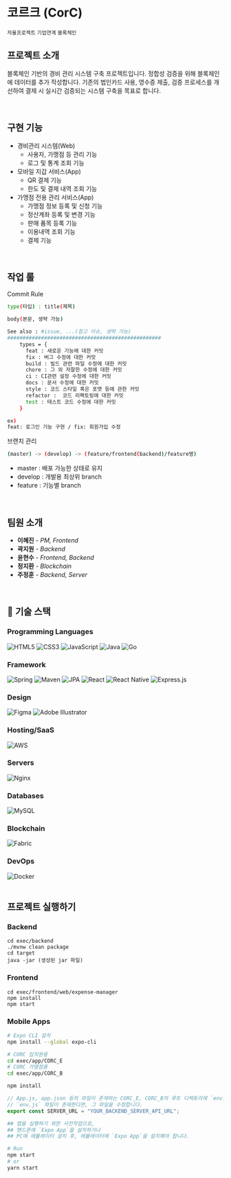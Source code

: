 # 코르크 (CorC)
`자율프로젝트` `기업연계` `블록체인`

## 프로젝트 소개

블록체인 기반의 경비 관리 시스템 구축 프로젝트입니다. 정합성 검증을 위해 블록체인에 데이터를 추가 작성합니다. 기존의 법인카드 사용, 영수증 제출, 검증 프로세스를 개선하여 결제 시 실시간 검증되는 시스템 구축을 목표로 합니다.

<br>

## 구현 기능
- 경비관리 시스템(Web)
    - 사용자, 가맹점 등 관리 기능
    - 로그 및 통계 조회 기능
- 모바일 지갑 서비스(App)
    - QR 결제 기능
    - 한도 및 결제 내역 조회 기능
- 가맹점 전용 관리 서비스(App)
    - 가맹점 정보 등록 및 신청 기능
    - 정산계좌 등록 및 변경 기능
    - 판매 품목 등록 기능
    - 이용내역 조회 기능
    - 결제 기능

<br>

## 작업 룰

Commit Rule
```bash
type(타입) : title(제목)

body(본문, 생략 가능)

See also : #issue, ...(참고 이슈, 생략 가능)
##################################################
    types = {
      feat : 새로운 기능에 대한 커밋
      fix : 버그 수정에 대한 커밋
      build : 빌드 관련 파일 수정에 대한 커밋
      chore : 그 외 자잘한 수정에 대한 커밋
      ci : CI관련 설정 수정에 대한 커밋
      docs : 문서 수정에 대한 커밋
      style : 코드 스타일 혹은 포맷 등에 관한 커밋
      refactor :  코드 리팩토링에 대한 커밋
      test : 테스트 코드 수정에 대한 커밋
    }

ex)
feat: 로그인 기능 구현 / fix: 회원가입 수정
```

브랜치 관리
```bash
(master) -> (develop) -> (feature/frontend(backend)/feature명)
```
- master : 배포 가능한 상태로 유지
- develop : 개발용 최상위 branch
- feature : 기능별 branch

<br>

## 팀원 소개

- **이혜진** - *PM, Frontend*
- **곽지원** - *Backend*
- **윤현수** - *Frontend, Backend*
- **정지환** - *Blockchain*
- **주정훈** - *Backend, Server*
  
<br>

## 🚀 기술 스택

### Programming Languages
<img alt="HTML5" src="https://img.shields.io/badge/html5%20-%23E34F26.svg?&style=for-the-badge&logo=html5&logoColor=white"/>
<img alt="CSS3" src="https://img.shields.io/badge/css3%20-%231572B6.svg?&style=for-the-badge&logo=css3&logoColor=white"/>
<img alt="JavaScript" src="https://img.shields.io/badge/javascript%20-%23323330.svg?&style=for-the-badge&logo=javascript&logoColor=%23F7DF1E"/>
<img alt="Java" src="https://img.shields.io/badge/java-%23ED8B00.svg?&style=for-the-badge&logo=java&logoColor=white"/>
<img alt="Go" src="https://img.shields.io/badge/go-%2300ADD8.svg?&style=for-the-badge&logo=go&logoColor=white"/>

### Framework
<img alt="Spring" src="https://img.shields.io/badge/spring%20-%236DB33F.svg?&style=for-the-badge&logo=spring&logoColor=white"/>
<img alt="Maven" src="https://img.shields.io/badge/maven%20-%2335495e.svg?&style=for-the-badge&logo=maven&logoColor=%234FC08D"/>
<img alt="JPA" src="https://img.shields.io/badge/jpa%20-%23009639.svg?&style=for-the-badge&logo=jpa&logoColor=white"/>
<img alt="React" src="https://img.shields.io/badge/react-%2320232a.svg?&style=for-the-badge&logo=react&logoColor=%2361DAFB"/>
<img alt="React Native" src="https://img.shields.io/badge/react_native-%2320232a.svg?&style=for-the-badge&logo=react&logoColor=%2361DAFB"/>
<img alt="Express.js" src="https://img.shields.io/badge/express.js-%23404d59.svg?&style=for-the-badge"/>

### Design
<img alt="Figma" src="https://img.shields.io/badge/figma%20-%23F24E1E.svg?&style=for-the-badge&logo=figma&logoColor=white"/> <img alt="Adobe Illustrator" src="https://img.shields.io/badge/adobe%20illustrator%20-%23FF9A00.svg?&style=for-the-badge&logo=adobe%20illustrator&logoColor=white"/>

### Hosting/SaaS
<img alt="AWS" src="https://img.shields.io/badge/AWS%20-%23FF9900.svg?&style=for-the-badge&logo=amazon-aws&logoColor=white"/>

### Servers
<img alt="Nginx" src="https://img.shields.io/badge/nginx%20-%23009639.svg?&style=for-the-badge&logo=nginx&logoColor=white"/>

### Databases
<img alt="MySQL" src="https://img.shields.io/badge/mysql-%2300f.svg?&style=for-the-badge&logo=mysql&logoColor=white"/>

### Blockchain
<img alt="Fabric" src="https://img.shields.io/badge/fabric%20-%23f0554a.svg?&style=for-the-badge&logo=hyperledger&logoColor=white"/>

### DevOps
<img alt="Docker" src="https://img.shields.io/badge/Docker-%232496ed.svg?&style=for-the-badge&logo=docker&logoColor=white"/>

<br>
<br>

## 프로젝트 실행하기

### Backend

```shell
cd exec/backend
./mvnw clean package
cd target
java -jar (생성된 jar 파일)
```

### Frontend

```shell
cd exec/frontend/web/expense-manager
npm install
npm start
```

### Mobile Apps

```bash
# Expo CLI 설치
npm install --global expo-cli

# CORC 임직원용
cd exec/app/CORC_E
# CORC 가맹점용
cd exec/app/CORC_B

npm install
```

```js
// App.js, app.json 등의 파일이 존재하는 CORC_E, CORC_B의 루트 디렉토리에 `env.js`파일을 생성 후, 편집합니다.
// `env.js` 파일이 존재한다면, 그 파일을 수정합니다.
export const SERVER_URL = "YOUR_BACKEND_SERVER_API_URL";
```

```bash
## 앱을 실행하기 위한 사전작업으로,
## 핸드폰에 `Expo App`을 설치하거나
## PC에 에뮬레이터 설치 후, 에뮬레이터에 `Expo App`을 설치해야 합니다.

# Run
npm start
# or
yarn start
```